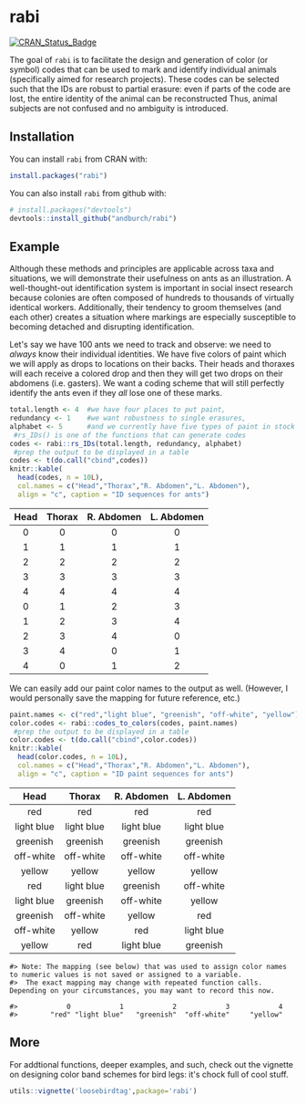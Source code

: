 
<!-- README.md is generated from README.Rmd. Please edit that file -->
rabi
====

[![CRAN\_Status\_Badge](http://www.r-pkg.org/badges/version/rabi)](https://cran.r-project.org/package=rabi)

The goal of `rabi` is to facilitate the design and generation of color (or symbol) codes that can be used to mark and identify individual animals (specifically aimed for research projects). These codes can be selected such that the IDs are robust to partial erasure: even if parts of the code are lost, the entire identity of the animal can be reconstructed Thus, animal subjects are not confused and no ambiguity is introduced.

Installation
------------

You can install `rabi` from CRAN with:

``` r
install.packages("rabi")
```

You can also install `rabi` from github with:

``` r
# install.packages("devtools")
devtools::install_github("andburch/rabi")
```

Example
-------

Although these methods and principles are applicable across taxa and situations, we will demonstrate their usefulness on ants as an illustration. A well-thought-out identification system is important in social insect research because colonies are often composed of hundreds to thousands of virtually identical workers. Additionally, their tendency to groom themselves (and each other) creates a situation where markings are especially susceptible to becoming detached and disrupting identification.

Let's say we have 100 ants we need to track and observe: we need to *always* know their individual identities. We have five colors of paint which we will apply as drops to locations on their backs. Their heads and thoraxes will each receive a colored drop and then they will get two drops on their abdomens (i.e. gasters). We want a coding scheme that will still perfectly identify the ants even if they *all* lose one of these marks.

``` r
total.length <- 4  #we have four places to put paint,
redundancy <- 1    #we want robustness to single erasures,
alphabet <- 5      #and we currently have five types of paint in stock
 #rs_IDs() is one of the functions that can generate codes
codes <- rabi::rs_IDs(total.length, redundancy, alphabet)
 #prep the output to be displayed in a table
codes <- t(do.call("cbind",codes))
knitr::kable(
  head(codes, n = 10L), 
  col.names = c("Head","Thorax","R. Abdomen","L. Abdomen"), 
  align = "c", caption = "ID sequences for ants")
```

| Head | Thorax | R. Abdomen | L. Abdomen |
|:----:|:------:|:----------:|:----------:|
|   0  |    0   |      0     |      0     |
|   1  |    1   |      1     |      1     |
|   2  |    2   |      2     |      2     |
|   3  |    3   |      3     |      3     |
|   4  |    4   |      4     |      4     |
|   0  |    1   |      2     |      3     |
|   1  |    2   |      3     |      4     |
|   2  |    3   |      4     |      0     |
|   3  |    4   |      0     |      1     |
|   4  |    0   |      1     |      2     |

We can easily add our paint color names to the output as well. (However, I would personally save the mapping for future reference, etc.)

``` r
paint.names <- c("red","light blue", "greenish", "off-white", "yellow")
color.codes <- rabi::codes_to_colors(codes, paint.names)
 #prep the output to be displayed in a table
color.codes <- t(do.call("cbind",color.codes))
knitr::kable(
  head(color.codes, n = 10L), 
  col.names = c("Head","Thorax","R. Abdomen","L. Abdomen"), 
  align = "c", caption = "ID paint sequences for ants")
```

|    Head    |   Thorax   | R. Abdomen | L. Abdomen |
|:----------:|:----------:|:----------:|:----------:|
|     red    |     red    |     red    |     red    |
| light blue | light blue | light blue | light blue |
|  greenish  |  greenish  |  greenish  |  greenish  |
|  off-white |  off-white |  off-white |  off-white |
|   yellow   |   yellow   |   yellow   |   yellow   |
|     red    | light blue |  greenish  |  off-white |
| light blue |  greenish  |  off-white |   yellow   |
|  greenish  |  off-white |   yellow   |     red    |
|  off-white |   yellow   |     red    | light blue |
|   yellow   |     red    | light blue |  greenish  |

    #> Note: The mapping (see below) that was used to assign color names to numeric values is not saved or assigned to a variable. 
    #>  The exact mapping may change with repeated function calls. Depending on your circumstances, you may want to record this now.

    #>            0            1            2            3            4 
    #>        "red" "light blue"   "greenish"  "off-white"     "yellow"

More
----

For addtional functions, deeper examples, and such, check out the vignette on designing color band schemes for bird legs: it's chock full of cool stuff.

``` r
utils::vignette('loosebirdtag',package='rabi')
```
